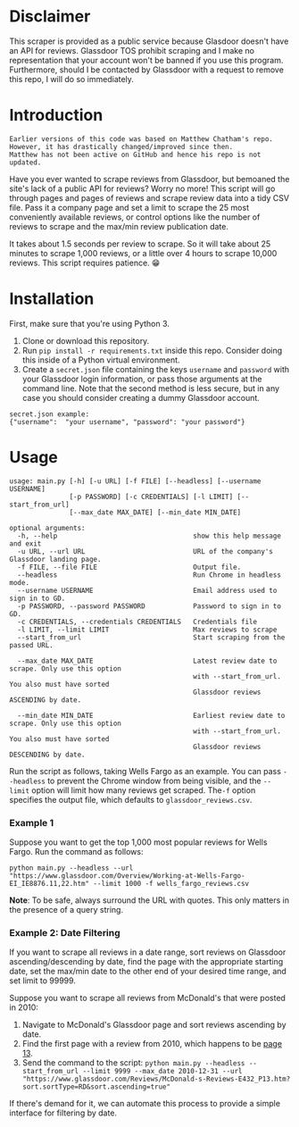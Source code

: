 # Disclaimer
This scraper is provided as a public service because Glasdoor doesn't have an API for reviews. Glassdoor TOS prohibit scraping and I make no representation that your account won't be banned if you use this program. Furthermore, should I be contacted by Glassdoor with a request to remove this repo, I will do so immediately.

# Introduction

    Earlier versions of this code was based on Matthew Chatham's repo.
    However, it has drastically changed/improved since then. 
    Matthew has not been active on GitHub and hence his repo is not updated.
    
Have you ever wanted to scrape reviews from Glassdoor, but bemoaned the site's lack of a public API for reviews? Worry no more! This script will go through pages and pages of reviews and scrape review data into a tidy CSV file. Pass it a company page and set a limit to scrape the 25 most conveniently available reviews, or control options like the number of reviews to scrape and the max/min review publication date.

It takes about 1.5 seconds per review to scrape. So it will take about 25 minutes to scrape 1,000 reviews, or a little over 4 hours to scrape 10,000 reviews. This script requires patience. 😁

# Installation
First, make sure that you're using Python 3.

1. Clone or download this repository.
1. Run `pip install -r requirements.txt` inside this repo. Consider doing this inside of a Python virtual environment.
1. Create a `secret.json` file containing the keys `username` and `password` with your Glassdoor login information, 
or pass those arguments at the command line.
Note that the second method is less secure, but in any case you should consider creating a dummy Glassdoor account.
```
secret.json example:
{"username":  "your username", "password": "your password"}
```

# Usage
```
usage: main.py [-h] [-u URL] [-f FILE] [--headless] [--username USERNAME]
               [-p PASSWORD] [-c CREDENTIALS] [-l LIMIT] [--start_from_url] 
               [--max_date MAX_DATE] [--min_date MIN_DATE]

optional arguments:
  -h, --help                                  show this help message and exit
  -u URL, --url URL                           URL of the company's Glassdoor landing page.
  -f FILE, --file FILE                        Output file.
  --headless                                  Run Chrome in headless mode.
  --username USERNAME                         Email address used to sign in to GD.
  -p PASSWORD, --password PASSWORD            Password to sign in to GD.
  -c CREDENTIALS, --credentials CREDENTIALS   Credentials file
  -l LIMIT, --limit LIMIT                     Max reviews to scrape
  --start_from_url                            Start scraping from the passed URL.
  
  --max_date MAX_DATE                         Latest review date to scrape. Only use this option
                                              with --start_from_url. You also must have sorted
                                              Glassdoor reviews ASCENDING by date.
                                              
  --min_date MIN_DATE                         Earliest review date to scrape. Only use this option
                                              with --start_from_url. You also must have sorted
                                              Glassdoor reviews DESCENDING by date.
```

Run the script as follows, taking Wells Fargo as an example. You can pass `--headless` to prevent the Chrome window from being visible, and the `--limit` option will limit how many reviews get scraped. The`-f` option specifies the output file, which defaults to `glassdoor_reviews.csv`.  

### Example 1
Suppose you want to get the top 1,000 most popular reviews for Wells Fargo. Run the command as follows:

`python main.py --headless --url "https://www.glassdoor.com/Overview/Working-at-Wells-Fargo-EI_IE8876.11,22.htm" --limit 1000 -f wells_fargo_reviews.csv`

**Note**: To be safe, always surround the URL with quotes. This only matters in the presence of a query string.

### Example 2: Date Filtering
If you want to scrape all reviews in a date range, sort reviews on Glassdoor ascending/descending by date, find the page with the appropriate starting date, set the max/min date to the other end of your desired time range, and set limit to 99999.

Suppose you want to scrape all reviews from McDonald's that were posted in 2010:

1. Navigate to McDonald's Glassdoor page and sort reviews ascending by date.
2. Find the first page with a review from 2010, which happens to be [page 13](https://www.glassdoor.com/Reviews/McDonald-s-Reviews-E432_P13.htm?sort.sortType=RD&sort.ascending=true).
3. Send the command to the script:
`python main.py --headless --start_from_url --limit 9999 --max_date 2010-12-31 --url "https://www.glassdoor.com/Reviews/McDonald-s-Reviews-E432_P13.htm?sort.sortType=RD&sort.ascending=true"`

If there's demand for it, we can automate this process to provide a simple interface for filtering by date.

